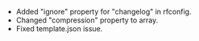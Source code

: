 - Added "ignore" property for "changelog" in rfconfig.
- Changed "compression" property to array.
- Fixed template.json issue.
